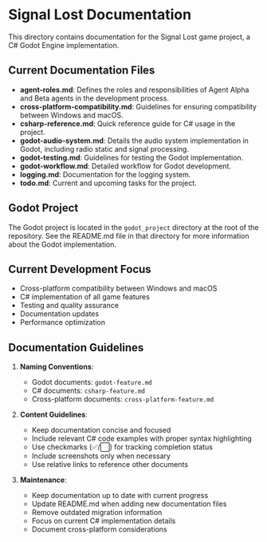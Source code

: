 # Signal Lost Documentation

This directory contains documentation for the Signal Lost game project, a C# Godot Engine implementation.

## Current Documentation Files

- **agent-roles.md**: Defines the roles and responsibilities of Agent Alpha and Beta agents in the development process.
- **cross-platform-compatibility.md**: Guidelines for ensuring compatibility between Windows and macOS.
- **csharp-reference.md**: Quick reference guide for C# usage in the project.
- **godot-audio-system.md**: Details the audio system implementation in Godot, including radio static and signal processing.
- **godot-testing.md**: Guidelines for testing the Godot implementation.
- **godot-workflow.md**: Detailed workflow for Godot development.
- **logging.md**: Documentation for the logging system.
- **todo.md**: Current and upcoming tasks for the project.

## Godot Project

The Godot project is located in the `godot_project` directory at the root of the repository. See the README.md file in that directory for more information about the Godot implementation.

## Current Development Focus

- Cross-platform compatibility between Windows and macOS
- C# implementation of all game features
- Testing and quality assurance
- Documentation updates
- Performance optimization

## Documentation Guidelines

1. **Naming Conventions**:

   - Godot documents: `godot-feature.md`
   - C# documents: `csharp-feature.md`
   - Cross-platform documents: `cross-platform-feature.md`

2. **Content Guidelines**:

   - Keep documentation concise and focused
   - Include relevant C# code examples with proper syntax highlighting
   - Use checkmarks (✅/⬜) for tracking completion status
   - Include screenshots only when necessary
   - Use relative links to reference other documents

3. **Maintenance**:
   - Keep documentation up to date with current progress
   - Update README.md when adding new documentation files
   - Remove outdated migration information
   - Focus on current C# implementation details
   - Document cross-platform considerations
